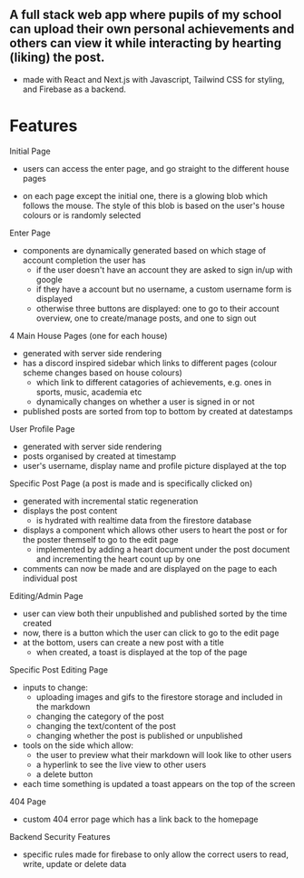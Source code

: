 ## A full stack web app where pupils of my school can upload their own personal achievements and others can view it while interacting by hearting (liking) the post.

- made with React and Next.js with Javascript, Tailwind CSS for styling, and Firebase as a backend.

# Features

Initial Page

- users can access the enter page, and go straight to the different house pages

- on each page except the initial one, there is a glowing blob which follows the mouse. The style of this blob is based on the user's house colours or is randomly selected

Enter Page

- components are dynamically generated based on which stage of account completion the user has
  - if the user doesn't have an account they are asked to sign in/up with google
  - if they have a account but no username, a custom username form is displayed
  - otherwise three buttons are displayed: one to go to their account overview, one to create/manage posts, and one to sign out

4 Main House Pages (one for each house)

- generated with server side rendering
- has a discord inspired sidebar which links to different pages (colour scheme changes based on house colours)
  - which link to different catagories of achievements, e.g. ones in sports, music, academia etc
  - dynamically changes on whether a user is signed in or not
- published posts are sorted from top to bottom by created at datestamps

User Profile Page

- generated with server side rendering
- posts organised by created at timestamp
- user's username, display name and profile picture displayed at the top

Specific Post Page (a post is made and is specifically clicked on)

- generated with incremental static regeneration
- displays the post content
  - is hydrated with realtime data from the firestore database
- displays a component which allows other users to heart the post or for the poster themself to go to the edit page
  - implemented by adding a heart document under the post document and incrementing the heart count up by one
- comments can now be made and are displayed on the page to each individual post

Editing/Admin Page

- user can view both their unpublished and published sorted by the time created
- now, there is a button which the user can click to go to the edit page
- at the bottom, users can create a new post with a title
  - when created, a toast is displayed at the top of the page

Specific Post Editing Page

- inputs to change:
  - uploading images and gifs to the firestore storage and included in the markdown
  - changing the category of the post
  - changing the text/content of the post
  - changing whether the post is published or unpublished
- tools on the side which allow:
  - the user to preview what their markdown will look like to other users
  - a hyperlink to see the live view to other users
  - a delete button
- each time something is updated a toast appears on the top of the screen

404 Page

- custom 404 error page which has a link back to the homepage

Backend Security Features

- specific rules made for firebase to only allow the correct users to read, write, update or delete data
